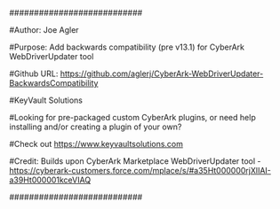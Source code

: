 
###########################

#Author: Joe Agler

#Purpose: Add backwards compatibility (pre v13.1) for CyberArk WebDriverUpdater tool

#Github URL: https://github.com/aglerj/CyberArk-WebDriverUpdater-BackwardsCompatibility

#KeyVault Solutions

#Looking for pre-packaged custom CyberArk plugins, or need help installing and/or creating a plugin of your own? 

#Check out https://www.keyvaultsolutions.com 


#Credit: Builds upon CyberArk Marketplace WebDriverUpdater tool - https://cyberark-customers.force.com/mplace/s/#a35Ht000000rjXlIAI-a39Ht000001kceVIAQ

###########################

